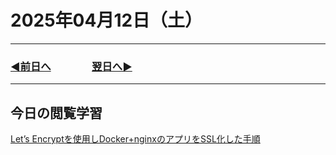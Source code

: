 # 2025年04月12日（土）

---

### [◀️前日へ](https://github.com/yuasys/chatty-journal/blob/main/2025/04/2025-04-11.md)&emsp;&emsp;&emsp;&emsp;[翌日へ▶️](https://github.com/yuasys/chatty-journal/blob/main/2025/04/2025-04-13.md)

---

## 今日の閲覧学習

[Let’s Encryptを使用しDocker+nginxのアプリをSSL化した手順](https://qiita.com/akko_merry/items/d92f7f3fa6db00220b6f#%E5%8F%82%E8%80%83)
